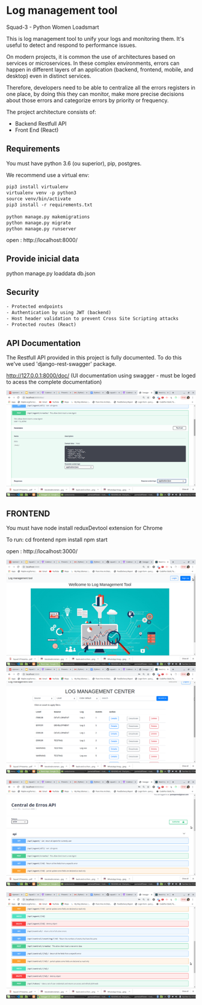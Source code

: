# Log management tool
Squad-3 - Python Women Loadsmart

This is  log management tool to unify your logs and  monitoring them.
It's useful to detect and respond to performance issues.

On modern projects, it is  common the use of architectures based on services or microservices. 
In these complex environments, errors can happen in different layers of an application 
(backend, frontend, mobile, and desktop) even in distinct services. 

Therefore, developers need to be able to centralize all the errors registers in one place, 
by doing this they can monitor, make more precise decisions about those errors and 
categorize errors by priority or frequency. 


The project architecture consists of:
- Backend Restfull API 
- Front End (React)


## Requirements

You must have python 3.6 (ou superior), pip, postgres.

We recommend use a virtual env:

    pip3 install virtualenv
    virtualenv venv -p python3
    source venv/bin/activate 
    pip3 install -r requirements.txt

    python manage.py makemigrations
    python manage.py migrate
    python manage.py runserver


open : http://localhost:8000/



## Provide inicial data

python manage.py loaddata db.json

## Security 
    - Protected endpoints
    - Authentication by using JWT (backend)
    - Host header validation to prevent Cross Site Scripting attacks
    - Protected routes (React)



## API Documentation 

The Restfull API provided in this project is fully documented. 
To do this we've used 'django-rest-swagger' package.



http://127.0.0.1:8000/doc/ 
(UI documentation using swagger - must be loged to acess the complete documentation)

![teste](https://github.com/codenation-dev/squad-3-ad-python-women-loadsmart-1/blob/master/4.png)




## FRONTEND 
You must have node
install reduxDevtool extension for Chrome

To run:
    cd frontend
    npm install
    npm start

open : http://localhost:3000/


![](https://github.com/codenation-dev/squad-3-ad-python-women-loadsmart-1/blob/master/6.png)
![](https://github.com/codenation-dev/squad-3-ad-python-women-loadsmart-1/blob/master/7.png)


![](https://github.com/codenation-dev/squad-3-ad-python-women-loadsmart-1/blob/master/1.png)

![](https://github.com/codenation-dev/squad-3-ad-python-women-loadsmart-1/blob/master/2.png)
